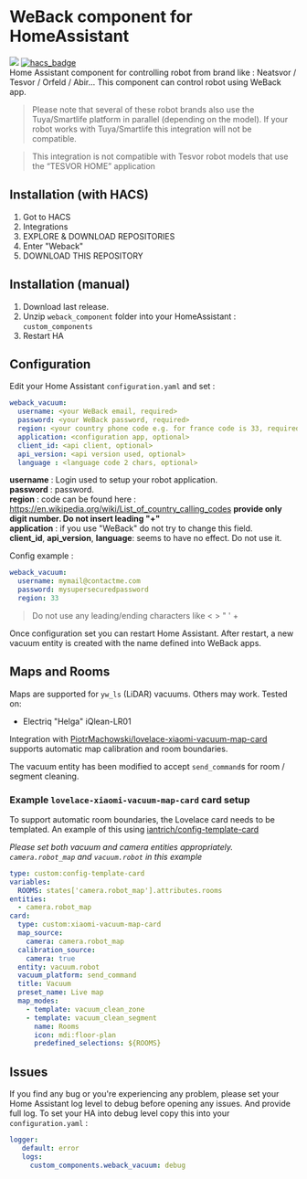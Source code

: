 # WeBack component for HomeAssistant

[![](https://img.shields.io/github/release/Jezza34000/homeassistant_weback_component/all.svg?style=for-the-badge)](https://github.com/Jezza34000/homeassistant_weback_component)
[![hacs_badge](https://img.shields.io/badge/HACS-Default-41BDF5.svg?style=for-the-badge)](https://github.com/hacs/integration)\
Home Assistant component for controlling robot from brand like : Neatsvor / Tesvor / Orfeld / Abir...
This component can control robot using WeBack app.

> Please note that several of these robot brands also use the Tuya/Smartlife platform in parallel (depending on the model). If your robot works with Tuya/Smartlife this integration will not be compatible.

> This integration is not compatible with Tesvor robot models that use the “TESVOR HOME” application

## Installation (with HACS)

1. Got to HACS
2. Integrations
3. EXPLORE & DOWNLOAD REPOSITORIES
4. Enter "Weback"
5. DOWNLOAD THIS REPOSITORY

## Installation (manual)

1. Download last release.
2. Unzip `weback_component` folder into your HomeAssistant : `custom_components`
3. Restart HA

## Configuration

Edit your Home Assistant `configuration.yaml` and set :

``` YAML
weback_vacuum:
  username: <your WeBack email, required>
  password: <your WeBack password, required>
  region: <your country phone code e.g. for france code is 33, required>
  application: <configuration app, optional>
  client_id: <api client, optional>
  api_version: <api version used, optional>
  language : <language code 2 chars, optional>
```

**username** : Login used to setup your robot application. \
**password** : password.\
**region** : code can be found here : https://en.wikipedia.org/wiki/List_of_country_calling_codes **provide only digit number. Do not insert leading "+"** \
**application** : if you use "WeBack" do not try to change this field.  \
**client_id**, **api_version**, **language**: seems to have no effect. Do not use it.

Config example :

``` YAML
weback_vacuum:
  username: mymail@contactme.com
  password: mysupersecuredpassword
  region: 33
```

> Do not use any leading/ending characters like < > " ' +

Once configuration set you can restart Home Assistant.
After restart, a new vacuum entity is created with the name defined into WeBack apps.


## Maps and Rooms

Maps are supported for `yw_ls` (LiDAR) vacuums. Others may work. Tested on:

  - Electriq "Helga" iQlean-LR01

Integration with [PiotrMachowski/lovelace-xiaomi-vacuum-map-card](https://github.com/PiotrMachowski/lovelace-xiaomi-vacuum-map-card) supports automatic map calibration and room boundaries.

The vacuum entity has been modified to accept `send_command`s for room / segment cleaning.

### Example `lovelace-xiaomi-vacuum-map-card` card setup

To support automatic room boundaries, the Lovelace card needs to be templated. An example of this using [iantrich/config-template-card](https://github.com/iantrich/config-template-card)

*Please set both vacuum and camera entities appropriately. `camera.robot_map` and `vacuum.robot` in this example*


``` YAML
type: custom:config-template-card
variables:
  ROOMS: states['camera.robot_map'].attributes.rooms
entities:
  - camera.robot_map
card:
  type: custom:xiaomi-vacuum-map-card
  map_source:
    camera: camera.robot_map
  calibration_source:
    camera: true
  entity: vacuum.robot
  vacuum_platform: send_command
  title: Vacuum
  preset_name: Live map
  map_modes:
    - template: vacuum_clean_zone
    - template: vacuum_clean_segment
      name: Rooms
      icon: mdi:floor-plan
      predefined_selections: ${ROOMS}

```

## Issues

If you find any bug or you're experiencing any problem, please set your Home Assistant log level to debug before opening any issues. And provide full log.
To set your HA into debug level copy this into your `configuration.yaml` :

``` YAML
logger:
   default: error
   logs:
     custom_components.weback_vacuum: debug
```
